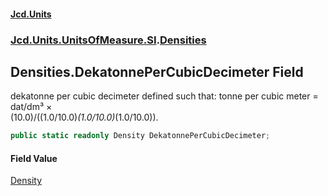 #### [Jcd.Units](index.md 'index')
### [Jcd.Units.UnitsOfMeasure.SI](Jcd.Units.UnitsOfMeasure.SI.md 'Jcd.Units.UnitsOfMeasure.SI').[Densities](Densities.md 'Jcd.Units.UnitsOfMeasure.SI.Densities')

## Densities.DekatonnePerCubicDecimeter Field

dekatonne per cubic decimeter defined such that: tonne per cubic meter = dat/dm³ ×  
(10.0)/((1.0/10.0)*(1.0/10.0)*(1.0/10.0)).

```csharp
public static readonly Density DekatonnePerCubicDecimeter;
```

#### Field Value
[Density](Density.md 'Jcd.Units.UnitTypes.Density')